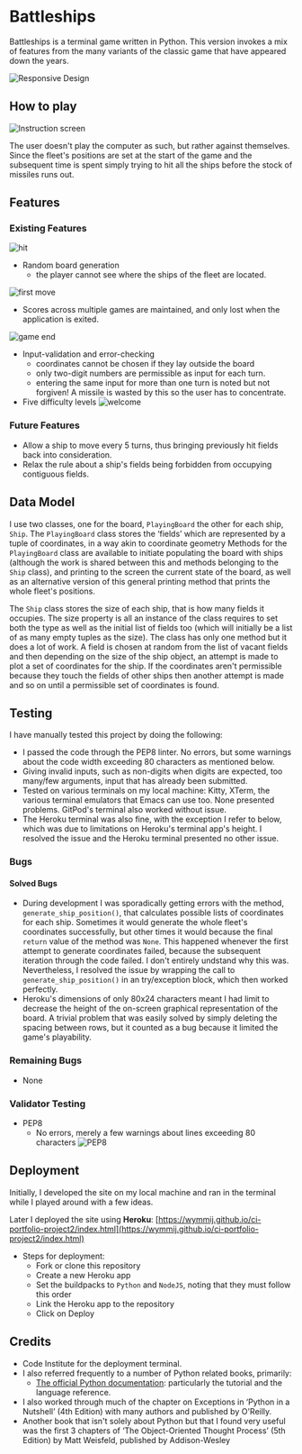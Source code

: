 # Battleships

Battleships is a terminal game written in Python. This version invokes a mix of features from the many variants of the classic game that have appeared down the years.

![Responsive Design](assets/images/battleships_responsive.png)

## How to play

![Instruction screen](assets/images/battleships_instructions.png)

The user doesn't play the computer as such, but rather against themselves. Since the fleet's positions are set at the start of the game and the subsequent time is spent simply trying to hit all the ships before the stock of missiles runs out.

## Features

### Existing Features

![hit](assets/images/battleships_hit.png)

- Random board generation
  - the player cannot see where the ships of the fleet are located.

![first move](assets/images/battleships_first_move.png)

- Scores across multiple games are maintained, and only lost when the application is exited.

![game end](assets/images/battleships_another_game.png)

- Input-validation and error-checking
  - coordinates cannot be chosen if they lay outside the board
  - only two-digit numbers are permissible as input for each turn.
  - entering the same input for more than one turn is noted but not forgiven! A missile is wasted by this so the user has to concentrate.
- Five difficulty levels
  ![welcome](assets/images/battleships_welcome_page.png)

### Future Features

- Allow a ship to move every 5 turns, thus bringing previously hit fields back into consideration.
- Relax the rule about a ship's fields being forbidden from occupying contiguous fields.

## Data Model

I use two classes, one for the board, `PlayingBoard` the other for each ship, `Ship`.
The `PlayingBoard` class stores the ‘fields’ which are represented by a tuple of coordinates, in a way akin to coordinate geometry
Methods for the `PlayingBoard` class are available to initiate populating the board with ships (although the work is shared between this and methods belonging to the `Ship` class), and printing to the screen the current state of the board, as well as an alternative version of this general printing method that prints the whole fleet's positions.

The `Ship` class stores the size of each ship, that is how many fields it occupies. The size property is all an instance of the class requires to set both the type as well as the initial list of fields too (which will initially be a list of as many empty tuples as the size).
The class has only one method but it does a lot of work. A field is chosen at random from the list of vacant fields and then depending on the size of the ship object, an attempt is made to plot a set of coordinates for the ship. If the coordinates aren't permissible because they touch the fields of other ships then another attempt is made and so on until a permissible set of coordinates is found.

## Testing

I have manually tested this project by doing the following:

- I passed the code through the PEP8 linter. No errors, but some warnings about the code width exceeding 80 characters as mentioned below.
- Giving invalid inputs, such as non-digits when digits are expected, too many/few arguments, input that has already been submitted.
- Tested on various terminals on my local machine: Kitty, XTerm, the various terminal emulators that Emacs can use too. None presented problems. GitPod's terminal also worked without issue.
- The Heroku terminal was also fine, with the exception I refer to below, which was due to limitations on Heroku's terminal app's height. I resolved the issue and the Heroku terminal presented no other issue.

### Bugs

#### Solved Bugs

- During development I was sporadically getting errors with the method, `generate_ship_position()`, that calculates possible lists of coordinates for each ship. Sometimes it would generate the whole fleet's coordinates successfully, but other times it would because the final `return` value of the method was `None`. This happened whenever the first attempt to generate coordinates failed, because the subsequent iteration through the code failed. I don't entirely undstand why this was. Nevertheless, I resolved the issue by wrapping the call to `generate_ship_position()` in an try/exception block, which then worked perfectly.
- Heroku's dimensions of only 80x24 characters meant I had limit to decrease the height of the on-screen graphical representation of the board. A trivial problem that was easily solved by simply deleting the spacing between rows, but it counted as a bug because it limited the game's playability.

### Remaining Bugs

- None

### Validator Testing

- PEP8
  - No errors, merely a few warnings about lines exceeding 80 characters
    ![PEP8](assets/images/battleships_pep8.png)

## Deployment

Initially, I developed the site on my local machine and ran in the terminal while I played around with a few ideas.

Later I deployed the site using **Heroku**: [https://wymmij.github.io/ci-portfolio-project2/index.html](https://wymmij.github.io/ci-portfolio-project2/index.html)

- Steps for deployment:
  - Fork or clone this repository
  - Create a new Heroku app
  - Set the buildpacks to `Python` and `NodeJS`, noting that they must follow this order
  - Link the Heroku app to the repository
  - Click on Deploy

## Credits

- Code Institute for the deployment terminal.
- I also referred frequently to a number of Python related books, primarily:
  - [The official Python documentation](https://docs.python.org/3/index.html): particularly the tutorial and the language reference.
- I also worked through much of the chapter on Exceptions in ‘Python in a Nutshell’ (4th Edition) with many authors and published by O'Reilly.
- Another book that isn't solely about Python but that I found very useful was the first 3 chapters of ‘The Object-Oriented Thought Process’ (5th Edition) by Matt Weisfeld, published by Addison-Wesley
